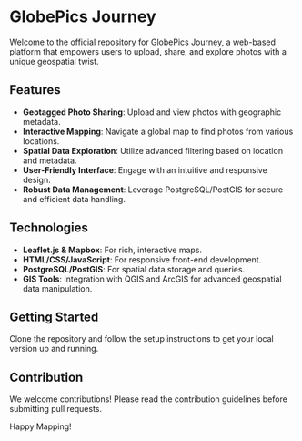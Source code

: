 # GlobePics Journey

Welcome to the official repository for GlobePics Journey, a web-based platform that empowers users to upload, share, and explore photos with a unique geospatial twist.

## Features
- **Geotagged Photo Sharing**: Upload and view photos with geographic metadata.
- **Interactive Mapping**: Navigate a global map to find photos from various locations.
- **Spatial Data Exploration**: Utilize advanced filtering based on location and metadata.
- **User-Friendly Interface**: Engage with an intuitive and responsive design.
- **Robust Data Management**: Leverage PostgreSQL/PostGIS for secure and efficient data handling.

## Technologies
- **Leaflet.js & Mapbox**: For rich, interactive maps.
- **HTML/CSS/JavaScript**: For responsive front-end development.
- **PostgreSQL/PostGIS**: For spatial data storage and queries.
- **GIS Tools**: Integration with QGIS and ArcGIS for advanced geospatial data manipulation.

## Getting Started
Clone the repository and follow the setup instructions to get your local version up and running.

## Contribution
We welcome contributions! Please read the contribution guidelines before submitting pull requests.


Happy Mapping!

